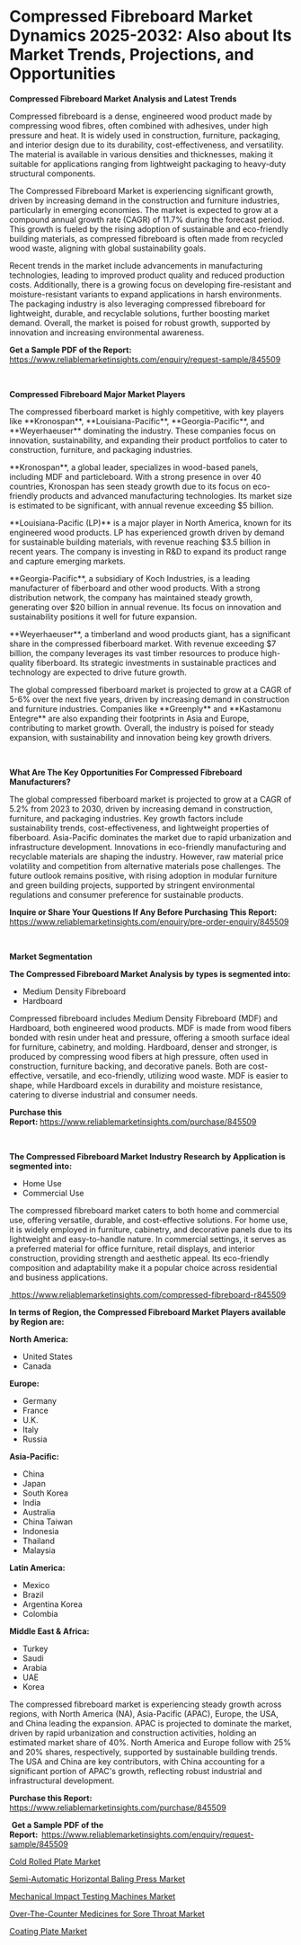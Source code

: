 <p><h1>Compressed Fibreboard Market Dynamics 2025-2032: Also about Its Market Trends, Projections, and Opportunities</h1></p><p><strong>Compressed Fibreboard Market Analysis and Latest Trends</strong></p>
<p><p>Compressed fibreboard is a dense, engineered wood product made by compressing wood fibres, often combined with adhesives, under high pressure and heat. It is widely used in construction, furniture, packaging, and interior design due to its durability, cost-effectiveness, and versatility. The material is available in various densities and thicknesses, making it suitable for applications ranging from lightweight packaging to heavy-duty structural components.</p><p>The Compressed Fibreboard Market is experiencing significant growth, driven by increasing demand in the construction and furniture industries, particularly in emerging economies. The market is expected to grow at a compound annual growth rate (CAGR) of 11.7% during the forecast period. This growth is fueled by the rising adoption of sustainable and eco-friendly building materials, as compressed fibreboard is often made from recycled wood waste, aligning with global sustainability goals.</p><p>Recent trends in the market include advancements in manufacturing technologies, leading to improved product quality and reduced production costs. Additionally, there is a growing focus on developing fire-resistant and moisture-resistant variants to expand applications in harsh environments. The packaging industry is also leveraging compressed fibreboard for lightweight, durable, and recyclable solutions, further boosting market demand. Overall, the market is poised for robust growth, supported by innovation and increasing environmental awareness.</p></p>
<p><strong>Get a Sample PDF of the Report:&nbsp;</strong> <a href="https://www.reliablemarketinsights.com/enquiry/request-sample/845509?utm_campaign=2194&utm_medium=2&utm_source=Github&utm_content=ia&utm_term=26012025&utm_id=compressed-fibreboard">https://www.reliablemarketinsights.com/enquiry/request-sample/845509</a></p>
<p>&nbsp;</p>
<p><strong>Compressed Fibreboard Major Market Players</strong></p>
<p><p>The compressed fiberboard market is highly competitive, with key players like **Kronospan**, **Louisiana-Pacific**, **Georgia-Pacific**, and **Weyerhaeuser** dominating the industry. These companies focus on innovation, sustainability, and expanding their product portfolios to cater to construction, furniture, and packaging industries.</p><p>**Kronospan**, a global leader, specializes in wood-based panels, including MDF and particleboard. With a strong presence in over 40 countries, Kronospan has seen steady growth due to its focus on eco-friendly products and advanced manufacturing technologies. Its market size is estimated to be significant, with annual revenue exceeding $5 billion.</p><p>**Louisiana-Pacific (LP)** is a major player in North America, known for its engineered wood products. LP has experienced growth driven by demand for sustainable building materials, with revenue reaching $3.5 billion in recent years. The company is investing in R&D to expand its product range and capture emerging markets.</p><p>**Georgia-Pacific**, a subsidiary of Koch Industries, is a leading manufacturer of fiberboard and other wood products. With a strong distribution network, the company has maintained steady growth, generating over $20 billion in annual revenue. Its focus on innovation and sustainability positions it well for future expansion.</p><p>**Weyerhaeuser**, a timberland and wood products giant, has a significant share in the compressed fiberboard market. With revenue exceeding $7 billion, the company leverages its vast timber resources to produce high-quality fiberboard. Its strategic investments in sustainable practices and technology are expected to drive future growth.</p><p>The global compressed fiberboard market is projected to grow at a CAGR of 5-6% over the next five years, driven by increasing demand in construction and furniture industries. Companies like **Greenply** and **Kastamonu Entegre** are also expanding their footprints in Asia and Europe, contributing to market growth. Overall, the industry is poised for steady expansion, with sustainability and innovation being key growth drivers.</p></p>
<p>&nbsp;</p>
<p><strong>What Are The Key Opportunities For Compressed Fibreboard Manufacturers?</strong></p>
<p><p>The global compressed fiberboard market is projected to grow at a CAGR of 5.2% from 2023 to 2030, driven by increasing demand in construction, furniture, and packaging industries. Key growth factors include sustainability trends, cost-effectiveness, and lightweight properties of fiberboard. Asia-Pacific dominates the market due to rapid urbanization and infrastructure development. Innovations in eco-friendly manufacturing and recyclable materials are shaping the industry. However, raw material price volatility and competition from alternative materials pose challenges. The future outlook remains positive, with rising adoption in modular furniture and green building projects, supported by stringent environmental regulations and consumer preference for sustainable products.</p></p>
<p><strong>Inquire or Share Your Questions If Any Before Purchasing This Report:</strong> <a href="https://www.reliablemarketinsights.com/enquiry/pre-order-enquiry/845509?utm_campaign=2194&utm_medium=2&utm_source=Github&utm_content=ia&utm_term=26012025&utm_id=compressed-fibreboard">https://www.reliablemarketinsights.com/enquiry/pre-order-enquiry/845509</a></p>
<p>&nbsp;</p>
<p><strong>Market Segmentation</strong></p>
<p><strong>The Compressed Fibreboard Market Analysis by types is segmented into:</strong></p>
<p><ul><li>Medium Density Fibreboard</li><li>Hardboard</li></ul></p>
<p><p>Compressed fibreboard includes Medium Density Fibreboard (MDF) and Hardboard, both engineered wood products. MDF is made from wood fibers bonded with resin under heat and pressure, offering a smooth surface ideal for furniture, cabinetry, and molding. Hardboard, denser and stronger, is produced by compressing wood fibers at high pressure, often used in construction, furniture backing, and decorative panels. Both are cost-effective, versatile, and eco-friendly, utilizing wood waste. MDF is easier to shape, while Hardboard excels in durability and moisture resistance, catering to diverse industrial and consumer needs.</p></p>
<p><strong>Purchase this Report:&nbsp;</strong><a href="https://www.reliablemarketinsights.com/purchase/845509?utm_campaign=2194&utm_medium=2&utm_source=Github&utm_content=ia&utm_term=26012025&utm_id=compressed-fibreboard">https://www.reliablemarketinsights.com/purchase/845509</a></p>
<p>&nbsp;</p>
<p><strong>The Compressed Fibreboard Market Industry Research by Application is segmented into:</strong></p>
<p><ul><li>Home Use</li><li>Commercial Use</li></ul></p>
<p><p>The compressed fibreboard market caters to both home and commercial use, offering versatile, durable, and cost-effective solutions. For home use, it is widely employed in furniture, cabinetry, and decorative panels due to its lightweight and easy-to-handle nature. In commercial settings, it serves as a preferred material for office furniture, retail displays, and interior construction, providing strength and aesthetic appeal. Its eco-friendly composition and adaptability make it a popular choice across residential and business applications.</p></p>
<p><a href="https://www.reliablemarketinsights.com/compressed-fibreboard-r845509?utm_campaign=2194&utm_medium=2&utm_source=Github&utm_content=ia&utm_term=26012025&utm_id=compressed-fibreboard">&nbsp;https://www.reliablemarketinsights.com/compressed-fibreboard-r845509</a></p>
<p><strong>In terms of Region, the Compressed Fibreboard Market Players available by Region are:</strong></p>
<p>
    <p> <strong> North America: </strong>
        <ul>
            <li>United States</li>
            <li>Canada</li>
        </ul>
        </p> 
    <p> <strong> Europe: </strong>
        <ul>
            <li>Germany</li>
            <li>France</li>
            <li>U.K.</li>
            <li>Italy</li>
            <li>Russia</li>
        </ul>
        </p> 
    <p> <strong> Asia-Pacific: </strong>
        <ul>
            <li>China</li>
            <li>Japan</li>
            <li>South Korea</li>
            <li>India</li>
            <li>Australia</li>
            <li>China Taiwan</li>
            <li>Indonesia</li>
            <li>Thailand</li>
            <li>Malaysia</li>
        </ul>
        </p> 
    <p> <strong> Latin America: </strong>
        <ul>
            <li>Mexico</li>
            <li>Brazil</li>
            <li>Argentina Korea</li>
            <li>Colombia</li>
        </ul>
        </p> 
    <p> <strong> Middle East & Africa: </strong>
        <ul>
            <li>Turkey</li>
            <li>Saudi</li>
            <li>Arabia</li>
            <li>UAE</li>
            <li>Korea</li>
        </ul>
    </p>
    </p>
<p><p>The compressed fibreboard market is experiencing steady growth across regions, with North America (NA), Asia-Pacific (APAC), Europe, the USA, and China leading the expansion. APAC is projected to dominate the market, driven by rapid urbanization and construction activities, holding an estimated market share of 40%. North America and Europe follow with 25% and 20% shares, respectively, supported by sustainable building trends. The USA and China are key contributors, with China accounting for a significant portion of APAC's growth, reflecting robust industrial and infrastructural development.</p></p>
<p><strong>Purchase this Report: </strong><a href="https://www.reliablemarketinsights.com/purchase/845509?utm_campaign=2194&utm_medium=2&utm_source=Github&utm_content=ia&utm_term=26012025&utm_id=compressed-fibreboard">https://www.reliablemarketinsights.com/purchase/845509</a></p>
<p>&nbsp;<strong>Get a Sample PDF of the Report:&nbsp;&nbsp;</strong><a href="https://www.reliablemarketinsights.com/enquiry/request-sample/845509?utm_campaign=2194&utm_medium=2&utm_source=Github&utm_content=ia&utm_term=26012025&utm_id=compressed-fibreboard">https://www.reliablemarketinsights.com/enquiry/request-sample/845509</a></p>
<p><strong></strong></p>
<p><p><a href="https://github.com/jamastodola515/Market-Research-Report-List-1/blob/main/cold-rolled-plate-market.md?utm_campaign=2194&utm_medium=2&utm_source=Github&utm_content=ia&utm_term=26012025&utm_id=compressed-fibreboard">Cold Rolled Plate Market</a></p><p><a href="https://www.linkedin.com/pulse/overview-semi-automatic-horizontal-baling-press-market-competitive-5rj9f?utm_campaign=2194&utm_medium=2&utm_source=Github&utm_content=ia&utm_term=26012025&utm_id=compressed-fibreboard">Semi-Automatic Horizontal Baling Press Market</a></p><p><a href="https://www.linkedin.com/pulse/according-global-mechanical-impact-testing-machines-market-trends-vep3f?utm_campaign=2194&utm_medium=2&utm_source=Github&utm_content=ia&utm_term=26012025&utm_id=compressed-fibreboard">Mechanical Impact Testing Machines Market</a></p><p><a href="https://www.linkedin.com/pulse/over-the-counter-medicines-sore-throat-market-size-2025-2032-fuoaf?utm_campaign=2194&utm_medium=2&utm_source=Github&utm_content=ia&utm_term=26012025&utm_id=compressed-fibreboard">Over-The-Counter Medicines for Sore Throat Market</a></p><p><a href="https://github.com/danikabiele541/Market-Research-Report-List-1/blob/main/coating-plate-market.md?utm_campaign=2194&utm_medium=2&utm_source=Github&utm_content=ia&utm_term=26012025&utm_id=compressed-fibreboard">Coating Plate Market</a></p></p>